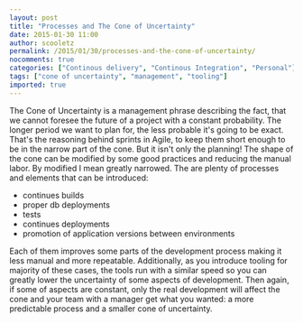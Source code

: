 ```yaml
---
layout: post
title: "Processes and The Cone of Uncertainty"
date: 2015-01-30 11:00
author: scooletz
permalink: /2015/01/30/processes-and-the-cone-of-uncertainty/
nocomments: true
categories: ["Continous delivery", "Continous Integration", "Personal"]
tags: ["cone of uncertainty", "management", "tooling"]
imported: true
---
```


The Cone of Uncertainty is a management phrase describing the fact, that we cannot foresee the future of a project with a constant probability. The longer period we want to plan for, the less probable it's going to be exact. That's the reasoning behind sprints in Agile, to keep them short enough to be in the narrow part of the cone. But it isn't only the planning! The shape of the cone can be modified by some good practices and reducing the manual labor. By modified I mean greatly narrowed.
The are plenty of processes and elements that can be introduced:

* continues builds
* proper db deployments
* tests
* continues deployments
* promotion of application versions between environments

Each of them improves some parts of the development process making it less manual and more repeatable. Additionally, as you introduce tooling for majority of these cases, the tools run with a similar speed so you can greatly lower the uncertainty of some aspects of development. Then again, if some of aspects are constant, only the real development will affect the cone and your team with a manager get what you wanted: a more predictable process and a smaller cone of uncertainty.
